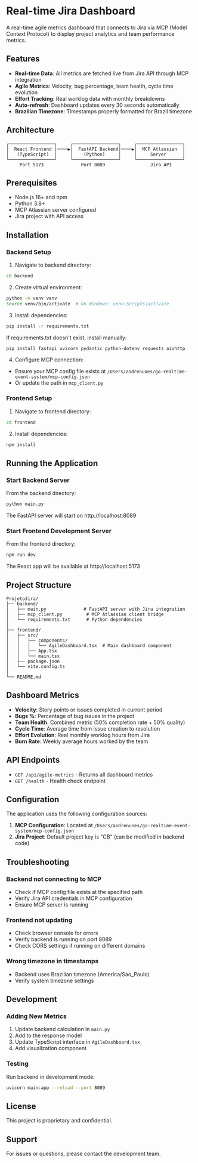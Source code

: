 # Real-time Jira Dashboard

A real-time agile metrics dashboard that connects to Jira via MCP (Model Context Protocol) to display project analytics and team performance metrics.

## Features

- **Real-time Data**: All metrics are fetched live from Jira API through MCP integration
- **Agile Metrics**: Velocity, bug percentage, team health, cycle time evolution
- **Effort Tracking**: Real worklog data with monthly breakdowns
- **Auto-refresh**: Dashboard updates every 30 seconds automatically
- **Brazilian Timezone**: Timestamps properly formatted for Brazil timezone

## Architecture

```
┌─────────────────┐     ┌─────────────────┐     ┌─────────────────┐
│  React Frontend │────▶│  FastAPI Backend│────▶│  MCP Atlassian  │
│   (TypeScript)  │     │    (Python)     │     │     Server      │
└─────────────────┘     └─────────────────┘     └─────────────────┘
     Port 5173              Port 8089                 Jira API
```

## Prerequisites

- Node.js 16+ and npm
- Python 3.8+
- MCP Atlassian server configured
- Jira project with API access

## Installation

### Backend Setup

1. Navigate to backend directory:
```bash
cd backend
```

2. Create virtual environment:
```bash
python -m venv venv
source venv/bin/activate  # On Windows: venv\Scripts\activate
```

3. Install dependencies:
```bash
pip install -r requirements.txt
```

If requirements.txt doesn't exist, install manually:
```bash
pip install fastapi uvicorn pydantic python-dotenv requests aiohttp
```

4. Configure MCP connection:
- Ensure your MCP config file exists at `/Users/andrenunes/go-realtime-event-system/mcp-config.json`
- Or update the path in `mcp_client.py`

### Frontend Setup

1. Navigate to frontend directory:
```bash
cd frontend
```

2. Install dependencies:
```bash
npm install
```

## Running the Application

### Start Backend Server

From the backend directory:
```bash
python main.py
```

The FastAPI server will start on http://localhost:8089

### Start Frontend Development Server

From the frontend directory:
```bash
npm run dev
```

The React app will be available at http://localhost:5173

## Project Structure

```
ProjetoJira/
├── backend/
│   ├── main.py              # FastAPI server with Jira integration
│   ├── mcp_client.py         # MCP Atlassian client bridge
│   └── requirements.txt      # Python dependencies
│
├── frontend/
│   ├── src/
│   │   ├── components/
│   │   │   └── AgileDashboard.tsx  # Main dashboard component
│   │   ├── App.tsx
│   │   └── main.tsx
│   ├── package.json
│   └── vite.config.ts
│
└── README.md
```

## Dashboard Metrics

- **Velocity**: Story points or issues completed in current period
- **Bugs %**: Percentage of bug issues in the project
- **Team Health**: Combined metric (50% completion rate + 50% quality)
- **Cycle Time**: Average time from issue creation to resolution
- **Effort Evolution**: Real monthly worklog hours from Jira
- **Burn Rate**: Weekly average hours worked by the team

## API Endpoints

- `GET /api/agile-metrics` - Returns all dashboard metrics
- `GET /health` - Health check endpoint

## Configuration

The application uses the following configuration sources:

1. **MCP Configuration**: Located at `/Users/andrenunes/go-realtime-event-system/mcp-config.json`
2. **Jira Project**: Default project key is "CB" (can be modified in backend code)

## Troubleshooting

### Backend not connecting to MCP
- Check if MCP config file exists at the specified path
- Verify Jira API credentials in MCP configuration
- Ensure MCP server is running

### Frontend not updating
- Check browser console for errors
- Verify backend is running on port 8089
- Check CORS settings if running on different domains

### Wrong timezone in timestamps
- Backend uses Brazilian timezone (America/Sao_Paulo)
- Verify system timezone settings

## Development

### Adding New Metrics

1. Update backend calculation in `main.py`
2. Add to the response model
3. Update TypeScript interface in `AgileDashboard.tsx`
4. Add visualization component

### Testing

Run backend in development mode:
```bash
uvicorn main:app --reload --port 8089
```

## License

This project is proprietary and confidential.

## Support

For issues or questions, please contact the development team.